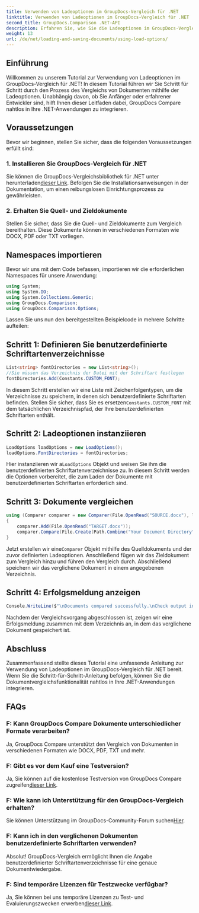 ```yaml
---
title: Verwenden von Ladeoptionen im GroupDocs-Vergleich für .NET
linktitle: Verwenden von Ladeoptionen im GroupDocs-Vergleich für .NET
second_title: GroupDocs.Comparison .NET-API
description: Erfahren Sie, wie Sie die Ladeoptionen im GroupDocs-Vergleich für .NET verwenden, um Dokumente mit benutzerdefinierten Schriftarten nahtlos zu vergleichen.
weight: 13
url: /de/net/loading-and-saving-documents/using-load-options/
---
```

## Einführung
Willkommen zu unserem Tutorial zur Verwendung von Ladeoptionen im GroupDocs-Vergleich für .NET! In diesem Tutorial führen wir Sie Schritt für Schritt durch den Prozess des Vergleichs von Dokumenten mithilfe der Ladeoptionen. Unabhängig davon, ob Sie Anfänger oder erfahrener Entwickler sind, hilft Ihnen dieser Leitfaden dabei, GroupDocs Compare nahtlos in Ihre .NET-Anwendungen zu integrieren.
## Voraussetzungen
Bevor wir beginnen, stellen Sie sicher, dass die folgenden Voraussetzungen erfüllt sind:
### 1. Installieren Sie GroupDocs-Vergleich für .NET
 Sie können die GroupDocs-Vergleichsbibliothek für .NET unter herunterladen[dieser Link](https://releases.groupdocs.com/comparison/net/). Befolgen Sie die Installationsanweisungen in der Dokumentation, um einen reibungslosen Einrichtungsprozess zu gewährleisten.
### 2. Erhalten Sie Quell- und Zieldokumente
Stellen Sie sicher, dass Sie die Quell- und Zieldokumente zum Vergleich bereithalten. Diese Dokumente können in verschiedenen Formaten wie DOCX, PDF oder TXT vorliegen.
## Namespaces importieren
Bevor wir uns mit dem Code befassen, importieren wir die erforderlichen Namespaces für unsere Anwendung:
```csharp
using System;
using System.IO;
using System.Collections.Generic;
using GroupDocs.Comparison;
using GroupDocs.Comparison.Options;
```
Lassen Sie uns nun den bereitgestellten Beispielcode in mehrere Schritte aufteilen:
## Schritt 1: Definieren Sie benutzerdefinierte Schriftartenverzeichnisse
```csharp
List<string> fontDirectories = new List<string>();
//Sie müssen das Verzeichnis der Datei mit der Schriftart festlegen
fontDirectories.Add(Constants.CUSTOM_FONT);
```
 In diesem Schritt erstellen wir eine Liste mit Zeichenfolgentypen, um die Verzeichnisse zu speichern, in denen sich benutzerdefinierte Schriftarten befinden. Stellen Sie sicher, dass Sie es ersetzen`Constants.CUSTOM_FONT` mit dem tatsächlichen Verzeichnispfad, der Ihre benutzerdefinierten Schriftarten enthält.
## Schritt 2: Ladeoptionen instanziieren
```csharp
LoadOptions loadOptions = new LoadOptions();
loadOptions.FontDirectories = fontDirectories;
```
 Hier instanziieren wir a`LoadOptions` Objekt und weisen Sie ihm die benutzerdefinierten Schriftartenverzeichnisse zu. In diesem Schritt werden die Optionen vorbereitet, die zum Laden der Dokumente mit benutzerdefinierten Schriftarten erforderlich sind.
## Schritt 3: Dokumente vergleichen
```csharp
using (Comparer comparer = new Comparer(File.OpenRead("SOURCE.docx"), loadOptions))
{
    comparer.Add(File.OpenRead("TARGET.docx"));
    comparer.Compare(File.Create(Path.Combine("Your Document Directory", "RESULT.docx")));
}
```
 Jetzt erstellen wir eine`Comparer` Objekt mithilfe des Quelldokuments und der zuvor definierten Ladeoptionen. Anschließend fügen wir das Zieldokument zum Vergleich hinzu und führen den Vergleich durch. Abschließend speichern wir das verglichene Dokument in einem angegebenen Verzeichnis.
## Schritt 4: Erfolgsmeldung anzeigen
```csharp
Console.WriteLine($"\nDocuments compared successfully.\nCheck output in {Directory.GetCurrentDirectory()}.");
```
Nachdem der Vergleichsvorgang abgeschlossen ist, zeigen wir eine Erfolgsmeldung zusammen mit dem Verzeichnis an, in dem das verglichene Dokument gespeichert ist.
## Abschluss
Zusammenfassend stellte dieses Tutorial eine umfassende Anleitung zur Verwendung von Ladeoptionen im GroupDocs-Vergleich für .NET bereit. Wenn Sie die Schritt-für-Schritt-Anleitung befolgen, können Sie die Dokumentvergleichsfunktionalität nahtlos in Ihre .NET-Anwendungen integrieren.
## FAQs
### F: Kann GroupDocs Compare Dokumente unterschiedlicher Formate verarbeiten?
Ja, GroupDocs Compare unterstützt den Vergleich von Dokumenten in verschiedenen Formaten wie DOCX, PDF, TXT und mehr.
### F: Gibt es vor dem Kauf eine Testversion?
 Ja, Sie können auf die kostenlose Testversion von GroupDocs Compare zugreifen[dieser Link](https://releases.groupdocs.com/).
### F: Wie kann ich Unterstützung für den GroupDocs-Vergleich erhalten?
 Sie können Unterstützung im GroupDocs-Community-Forum suchen[Hier](https://forum.groupdocs.com/c/comparison/12).
### F: Kann ich in den verglichenen Dokumenten benutzerdefinierte Schriftarten verwenden?
Absolut! GroupDocs-Vergleich ermöglicht Ihnen die Angabe benutzerdefinierter Schriftartenverzeichnisse für eine genaue Dokumentwiedergabe.
### F: Sind temporäre Lizenzen für Testzwecke verfügbar?
Ja, Sie können bei uns temporäre Lizenzen zu Test- und Evaluierungszwecken erwerben[dieser Link](https://purchase.groupdocs.com/temporary-license/).
